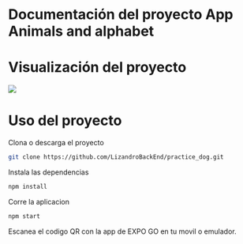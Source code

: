 # Documentación del proyecto App Animals and alphabet 
 
# Visualización del proyecto
<img src="https://upload.vectorlogo.zone/logos/reactjs/images/fded6be6-fa10-4d14-801f-e5772ad64b05.svg"> 
 
# Uso del proyecto 
Clona o descarga el proyecto 
```bash
git clone https://github.com/LizandroBackEnd/practice_dog.git
```  
 
Instala las dependencias 
```bash
npm install
```   
 
Corre la aplicacion 
```bash
npm start
```   
Escanea el codigo QR con la app de EXPO GO en tu movil o emulador.